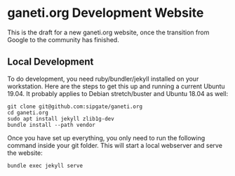 # ganeti.org Development Website

This is the draft for a new ganeti.org website, once the transition from Google to the community has finished.

## Local Development
To do development, you need ruby/bundler/jekyll installed on your workstation. Here are the steps to get this up and running a current Ubuntu 19.04. It probably applies to Debian stretch/buster and Ubuntu 18.04 as well:
```
git clone git@github.com:sipgate/ganeti.org
cd ganeti.org
sudo apt install jekyll zlib1g-dev
bundle install --path vendor
```

Once you have set up everything, you only need to run the following command inside your git folder. This will start a local webserver and serve the website:
```
bundle exec jekyll serve
```



